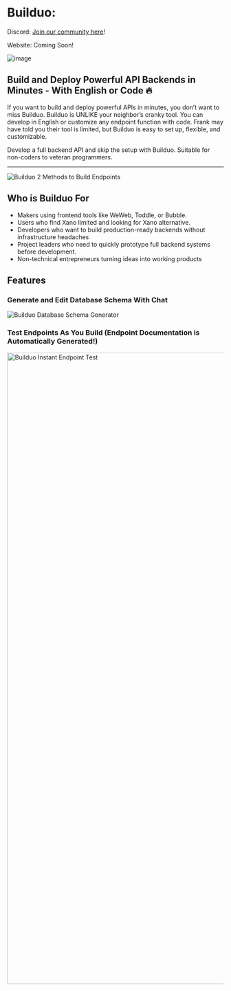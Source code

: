 # Builduo:
Discord: [Join our community here]([url](https://discord.gg/7VYFyQT3He))!

Website: Coming Soon!

![image](https://github.com/user-attachments/assets/3645a4ae-2bd3-4987-a5b8-bb06d609bc23)

## Build and Deploy Powerful API Backends in Minutes - With English or Code 🔥


If you want to build and deploy powerful APIs in minutes, you don’t want to miss Builduo. Builduo is UNLIKE your neighbor’s cranky tool. You can develop in English or customize any endpoint function with code. Frank may have told you their tool is limited, but Builduo is easy to set up, flexible, and customizable.

Develop a full backend API and skip the setup with Builduo. Suitable for non-coders to veteran programmers.

---

![Builduo 2 Methods to Build Endpoints](https://github.com/user-attachments/assets/7979f22c-f4ec-4eae-b463-cad03e7b7d88)

## Who is Builduo For
- Makers using frontend tools like WeWeb, Toddle, or Bubble.
- Users who find Xano limited and looking for Xano alternative.
- Developers who want to build production-ready backends without infrastructure headaches
- Project leaders who need to quickly prototype full backend systems before development.
- Non-technical entrepreneurs turning ideas into working products

## Features
### Generate and Edit Database Schema With Chat
![Builduo Database Schema Generator](https://github.com/user-attachments/assets/f683a9a4-43b2-46fb-9f3a-d8f3f6f423a3)


### Test Endpoints As You Build (Endpoint Documentation is Automatically Generated!)
<img width="1470" alt="Builduo Instant Endpoint Test" src="https://github.com/user-attachments/assets/2eeb9633-a664-44f1-ba88-67e22824de5f">

